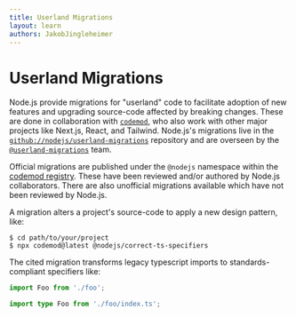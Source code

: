 ```yaml
---
title: Userland Migrations
layout: learn
authors: JakobJingleheimer
---
```


# Userland Migrations

Node.js provide migrations for "userland" code to facilitate adoption of new features and upgrading source-code affected by breaking changes. These are done in collaboration with [`codemod`](https://www.codemod.com), who also work with other major projects like Next.js, React, and Tailwind. Node.js's migrations live in the [`github://nodejs/userland-migrations`](https://github.com/nodejs/userland-migrations) repository and are overseen by the [`@userland-migrations`](https://github.com/orgs/nodejs/teams/userland-migrations) team.

Official migrations are published under the `@nodejs` namespace within the [codemod registry](https://codemod.com/registry?framework=node.js). These have been reviewed and/or authored by Node.js collaborators. There are also unofficial migrations available which have not been reviewed by Node.js.

A migration alters a project's source-code to apply a new design pattern, like:

```console
$ cd path/to/your/project
$ npx codemod@latest @nodejs/correct-ts-specifiers
```

The cited migration transforms legacy typescript imports to standards-compliant specifiers like:

```ts displayName="before"
import Foo from './foo';
```

```ts displayName="after"
import type Foo from './foo/index.ts';
```
